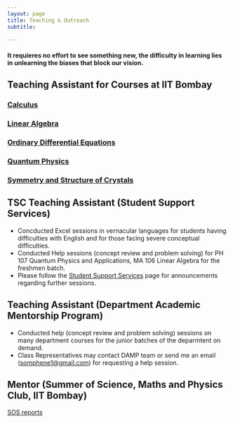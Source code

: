 ```yaml
---
layout: page
title: Teaching & Outreach
subtitle: 

---
```

#### It requieres no effort to see something new, the difficulty in learning lies in unlearning the biases that block our vision.
## Teaching Assistant for Courses at IIT Bombay
### [Calculus](https://somphene.github.io/teaching/calculus)
### [Linear Algebra](https://somphene.github.io/teaching/linearalgebra)
### [Ordinary Differential Equations](https://somphene.github.io/teaching/odes)
### [Quantum Physics](https://somphene.github.io/teaching/quantumphysics)
### [Symmetry and Structure of Crystals](https://somphene.github.io/teaching/symmetrystructurecrystal)  

## TSC Teaching Assistant (Student Support Services)
* Concducted Excel sessions in vernacular languages for students having difficulties with English and for those facing severe conceptual difficulties.
* Conducted Help sessions (concept review and problem solving) for PH 107 Quantum Physics and Applications, MA 106 Linear Algebra for the freshmen batch.
* Please follow the [Student Support Services](https://www.facebook.com/sss.iitb/) page for announcements regarding further sessions.

## Teaching Assistant (Department Academic Mentorship Program)
* Conducted help (concept review and problem solving) sessions on many department courses for the junior batches of the deparmtent on demand. 
* Class Representatives may contact DAMP team or send me an email (somphene1@gmail.com) for requesting a help session.

## Mentor (Summer of Science, Maths and Physics Club, IIT Bombay)
[SOS reports](https://somphene.github.io/teaching/summer_of_science)



